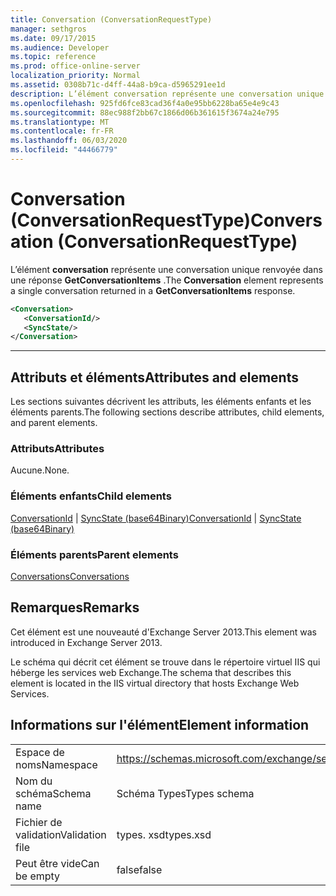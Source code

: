 ```yaml
---
title: Conversation (ConversationRequestType)
manager: sethgros
ms.date: 09/17/2015
ms.audience: Developer
ms.topic: reference
ms.prod: office-online-server
localization_priority: Normal
ms.assetid: 0308b71c-d4ff-44a8-b9ca-d5965291ee1d
description: L’élément conversation représente une conversation unique renvoyée dans une réponse GetConversationItems.
ms.openlocfilehash: 925fd6fce83cad36f4a0e95bb6228ba65e4e9c43
ms.sourcegitcommit: 88ec988f2bb67c1866d06b361615f3674a24e795
ms.translationtype: MT
ms.contentlocale: fr-FR
ms.lasthandoff: 06/03/2020
ms.locfileid: "44466779"
---
```

# <a name="conversation-conversationrequesttype"></a><span data-ttu-id="f232c-103">Conversation (ConversationRequestType)</span><span class="sxs-lookup"><span data-stu-id="f232c-103">Conversation (ConversationRequestType)</span></span>

<span data-ttu-id="f232c-104">L’élément **conversation** représente une conversation unique renvoyée dans une réponse **GetConversationItems** .</span><span class="sxs-lookup"><span data-stu-id="f232c-104">The **Conversation** element represents a single conversation returned in a **GetConversationItems** response.</span></span> 
  
```XML
<Conversation>
   <ConversationId/>
   <SyncState/>
</Conversation>
```

 ****
## <a name="attributes-and-elements"></a><span data-ttu-id="f232c-105">Attributs et éléments</span><span class="sxs-lookup"><span data-stu-id="f232c-105">Attributes and elements</span></span>

<span data-ttu-id="f232c-106">Les sections suivantes décrivent les attributs, les éléments enfants et les éléments parents.</span><span class="sxs-lookup"><span data-stu-id="f232c-106">The following sections describe attributes, child elements, and parent elements.</span></span>
  
### <a name="attributes"></a><span data-ttu-id="f232c-107">Attributs</span><span class="sxs-lookup"><span data-stu-id="f232c-107">Attributes</span></span>

<span data-ttu-id="f232c-108">Aucune.</span><span class="sxs-lookup"><span data-stu-id="f232c-108">None.</span></span>
  
### <a name="child-elements"></a><span data-ttu-id="f232c-109">Éléments enfants</span><span class="sxs-lookup"><span data-stu-id="f232c-109">Child elements</span></span>

<span data-ttu-id="f232c-110">[ConversationId](conversationid.md)  |  [SyncState (base64Binary)](syncstate-base64binary.md)</span><span class="sxs-lookup"><span data-stu-id="f232c-110">[ConversationId](conversationid.md) | [SyncState (base64Binary)](syncstate-base64binary.md)</span></span>
  
### <a name="parent-elements"></a><span data-ttu-id="f232c-111">Éléments parents</span><span class="sxs-lookup"><span data-stu-id="f232c-111">Parent elements</span></span>

[<span data-ttu-id="f232c-112">Conversations</span><span class="sxs-lookup"><span data-stu-id="f232c-112">Conversations</span></span>](conversations-ex15websvcsotherref.md)
  
## <a name="remarks"></a><span data-ttu-id="f232c-113">Remarques</span><span class="sxs-lookup"><span data-stu-id="f232c-113">Remarks</span></span>

<span data-ttu-id="f232c-114">Cet élément est une nouveauté d'Exchange Server 2013.</span><span class="sxs-lookup"><span data-stu-id="f232c-114">This element was introduced in Exchange Server 2013.</span></span>
  
<span data-ttu-id="f232c-115">Le schéma qui décrit cet élément se trouve dans le répertoire virtuel IIS qui héberge les services web Exchange.</span><span class="sxs-lookup"><span data-stu-id="f232c-115">The schema that describes this element is located in the IIS virtual directory that hosts Exchange Web Services.</span></span>
  
## <a name="element-information"></a><span data-ttu-id="f232c-116">Informations sur l'élément</span><span class="sxs-lookup"><span data-stu-id="f232c-116">Element information</span></span>

|||
|:-----|:-----|
|<span data-ttu-id="f232c-117">Espace de noms</span><span class="sxs-lookup"><span data-stu-id="f232c-117">Namespace</span></span>  <br/> |https://schemas.microsoft.com/exchange/services/2006/types  <br/> |
|<span data-ttu-id="f232c-118">Nom du schéma</span><span class="sxs-lookup"><span data-stu-id="f232c-118">Schema name</span></span>  <br/> |<span data-ttu-id="f232c-119">Schéma Types</span><span class="sxs-lookup"><span data-stu-id="f232c-119">Types schema</span></span>  <br/> |
|<span data-ttu-id="f232c-120">Fichier de validation</span><span class="sxs-lookup"><span data-stu-id="f232c-120">Validation file</span></span>  <br/> |<span data-ttu-id="f232c-121">types. xsd</span><span class="sxs-lookup"><span data-stu-id="f232c-121">types.xsd</span></span>  <br/> |
|<span data-ttu-id="f232c-122">Peut être vide</span><span class="sxs-lookup"><span data-stu-id="f232c-122">Can be empty</span></span>  <br/> |<span data-ttu-id="f232c-123">false</span><span class="sxs-lookup"><span data-stu-id="f232c-123">false</span></span>  <br/> |
   


